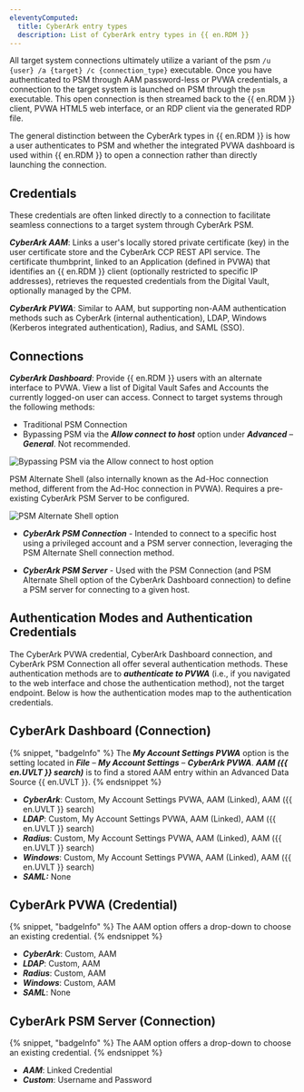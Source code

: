 ```yaml
---
eleventyComputed:
  title: CyberArk entry types
  description: List of CyberArk entry types in {{ en.RDM }}
---
```

All target system connections ultimately utilize a variant of the psm `/u {user} /a {target} /c {connection_type}` executable. Once you have authenticated to PSM through AAM password-less or PVWA credentials, a connection to the target system is launched on PSM through the `psm` executable. This open connection is then streamed back to the {{ en.RDM }} client, PVWA HTML5 web interface, or an RDP client via the generated RDP file.

The general distinction between the CyberArk types in {{ en.RDM }} is how a user authenticates to PSM and whether the integrated PVWA dashboard is used within {{ en.RDM }} to open a connection rather than directly launching the connection.

## Credentials
These credentials are often linked directly to a connection to facilitate seamless connections to a target system through CyberArk PSM.

***CyberArk AAM***: Links a user's locally stored private certificate (key) in the user certificate store and the CyberArk CCP REST API service. The certificate thumbprint, linked to an Application (defined in PVWA) that identifies an {{ en.RDM }} client (optionally restricted to specific IP addresses), retrieves the requested credentials from the Digital Vault, optionally managed by the CPM.

***CyberArk PVWA***: Similar to AAM, but supporting non-AAM authentication methods such as CyberArk (internal authentication), LDAP, Windows (Kerberos integrated authentication), Radius, and SAML (SSO).

## Connections
***CyberArk Dashboard***: Provide {{ en.RDM }} users with an alternate interface to PVWA. View a list of Digital Vault Safes and Accounts the currently logged-on user can access. Connect to target systems through the following methods:

* Traditional PSM Connection
* Bypassing PSM via the ***Allow connect to host*** option under ***Advanced*** – ***General***. Not recommended.

![Bypassing PSM via the Allow connect to host option](https://cdnweb.devolutions.net/docs/docs_en_kb_KB6114.png)

PSM Alternate Shell (also internally known as the Ad-Hoc connection method, different from the Ad-Hoc connection in PVWA). Requires a pre-existing CyberArk PSM Server to be configured.

![PSM Alternate Shell  option](https://cdnweb.devolutions.net/docs/docs_en_kb_KB6116.png)

* ***CyberArk PSM Connection*** - Intended to connect to a specific host using a privileged account and a PSM server connection, leveraging the PSM Alternate Shell connection method.

* ***CyberArk PSM Server*** - Used with the PSM Connection (and PSM Alternate Shell option of the CyberArk  Dashboard connection) to define a PSM server for connecting to a given host.

## Authentication Modes and Authentication Credentials
The CyberArk PVWA credential, CyberArk Dashboard connection, and CyberArk PSM Connection all offer several authentication methods. These authentication methods are to ***authenticate to PVWA*** (i.e., if you navigated to the web interface and chose the authentication method), not the target endpoint. Below is how the authentication modes map to the authentication credentials.

## CyberArk Dashboard (Connection)
{% snippet, "badgeInfo" %}
The ***My Account Settings PVWA*** option is the setting located in ***File*** – ***My Account Settings*** – ***CyberArk PVWA***. ***AAM ({{ en.UVLT }} search)*** is to find a stored AAM entry within an Advanced Data Source {{ en.UVLT }}.
{% endsnippet %}

* ***CyberArk***: Custom, My Account Settings PVWA, AAM (Linked), AAM ({{ en.UVLT }} search)
* ***LDAP***: Custom, My Account Settings PVWA, AAM (Linked), AAM ({{ en.UVLT }} search)
* ***Radius***: Custom, My Account Settings PVWA, AAM (Linked), AAM ({{ en.UVLT }} search)
* ***Windows***: Custom, My Account Settings PVWA, AAM (Linked), AAM ({{ en.UVLT }} search)
* ***SAML:*** None

## CyberArk PVWA (Credential)
{% snippet, "badgeInfo" %}
The AAM option offers a drop-down to choose an existing credential.
{% endsnippet %}

* ***CyberArk***: Custom, AAM
* ***LDAP***: Custom, AAM
* ***Radius***: Custom, AAM
* ***Windows***: Custom, AAM
* ***SAML***: None

## CyberArk PSM Server (Connection)
{% snippet, "badgeInfo" %}
The AAM option offers a drop-down to choose an existing credential.
{% endsnippet %}

* ***AAM***: Linked Credential
* ***Custom***: Username and Password
